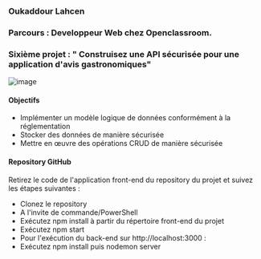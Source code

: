 ### Oukaddour Lahcen

### Parcours : Developpeur Web chez Openclassroom.
### Sixième projet : " Construisez une API sécurisée pour une application d'avis gastronomiques"
![image](https://user.oc-static.com/upload/2021/07/29/16275605596354_PiiquanteLogo.png)


#### Objectifs
- Implémenter un modèle logique de données conformément à la réglementation
- Stocker des données de manière sécurisée
- Mettre en œuvre des opérations CRUD de manière sécurisée

#### Repository GitHub
Retirez le code de l'application front-end du repository du projet et suivez les
étapes suivantes :
- Clonez le repository
- A l'invite de commande/PowerShell
- Exécutez npm install à partir du répertoire front-end du projet
- Exécutez npm start
- Pour l'exécution du back-end sur http://localhost:3000 : 
- Exécutez npm install puis nodemon server
